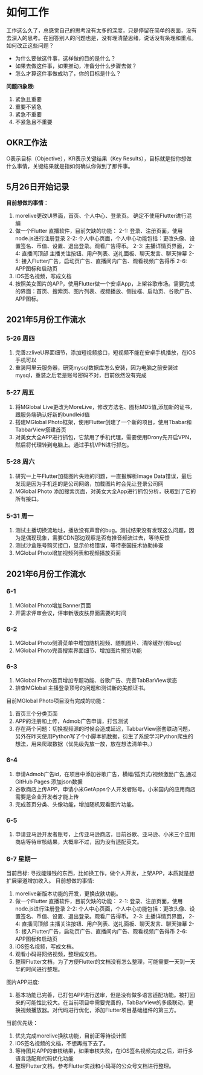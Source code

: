 # 如何工作
工作这么久了，总感觉自己的思考没有太多的深度，只是停留在简单的表面，没有去深入的思考。在回答别人的问题也是，没有理清楚思绪，说话没有条理和重点。如何改正这些问题？

* 为什么要做这件事，这样做的目的是什么？
* 如果去做这件事，如果推动，准备分什么步骤去做？
* 怎么才算这件事做成功了，你的目标是什么？

**问题四象限:**
1. 紧急且重要
2. 重要不紧急
3. 紧急不重要
4. 不紧急且不重要
 
## OKR工作法
O表示目标（Objective），KR表示关键结果（Key Results），目标就是指你想做什么事情，关键结果就是指如何确认你做到了那件事。

## 5月26日开始记录
**目前想做的事情：**
1. morelive更改UI界面，首页、个人中心、登录页。 确定不使用Flutter进行混编
2. 做一个Flutter 直播软件，目前欠缺的功能：
	2-1: 登录、注册页面，使用node.js进行注册登录
	2-2: 个人中心页面，个人中心功能包括：更改头像、设置签名、币值、设置、退出登录。观看广告得币。
	2-3: 主播详情页界面，
	2-4: 直播间顶部 主播关注按钮、用户列表、送礼面板、聊天发言、聊天弹幕
	2-5: 接入Flutter广告，启动页广告、直播间内广告、观看视频广告得币
	2-6: APP图标和启动页
3. iOS签名视频，写成文档
4. 按照美女图片的APP，使用Flutter做一个安卓App，上架谷歌市场。需要完成的界面：首页、搜索页、图片列表、视频播放、侧拉框、启动页、谷歌广告、APP图标。

## 2021年5月份工作流水
### 5-26 周四
1. 完善zzliveU界面细节，添加短视频接口，短视频不能在安卓手机播放，在iOS手机可以
2. 重装阿里云服务器，研究mysql数据库怎么安装，因为电脑之前安装过mysql，重装之后老是账号密码不对，目前依然没有完成
### 5-27 周五
1. 将MGlobal Live更改为MoreLive，修改方法名、图标MD5值,添加新的证书，跟服务端确认好新的bundleid值
2. 搭建MGlobal Photo框架，使用Flutter创建了一个新的项目，使用Tbabar和TabbarView搭建首页
3. 对美女大全APP进行抓包，它禁用了手机代理，需要使用Drony先开启VPN，然后将代理转到电脑上。通过手机VPN进行抓包。
### 5-28 周六
1. 研究一上午Flutter加载图片失败的问题，一直报解析Image Data错误，最后发现是因为手机连的是公司网络，加载图片时会先让登录公司网
2. MGlobal Photo 添加搜索页面，对美女大全App进行抓包分析，获取到了它的所有接口。
### 5-31 周一
1. 测试主播切换流地址，播放没有声音的bug。测试结果没有发现这么问题，因为是偶现现象，需要CDN那边观察是否有推音频流过去，等待反馈
2. 测试沙盒账号购买接口，显示价格错误，等待泰国技术协助排查
3. MGlobal Photo增加视频列表和视频播放页面

## 2021年6月份工作流水
### 6-1
1. MGlobal Photo增加Banner页面
2. 开需求评审会议，评审新版皮肤界面需要的时间

### 6-2 
1. MGlobal Photo侧滑菜单中增加随机视频、随机图片、清除缓存(有bug)
2. MGlobal Photo完善搜索界面细节、增加图片预览功能

### 6-3
1. MGlobal Photo首页增加专题功能、谷歌广告、完善TabBarView状态
2. 排查MGlobal 主播登录顶号的问题和测试新的美颜证书。

目前MGlobal Photo项目没有完成的功能：
1. 首页三个分类页面
2. APP的注册和上传，Admob广告申请，打包测试
3. 存在两个问题：切换视频源的时候会造成延迟，TabbarView嵌套联动问题，另外在昨天使用Python写了个小脚本抓数据，衍生了系统学习Python爬虫的想法，用来爬取数据（优先级先放一放，放在想法清单中。）

### 6-4
1. 申请Admob广告id，在项目中添加谷歌广告，横幅/插页式/视频激励广告,通过GitHub Pages 添加json数据
2. 谷歌商店上传APP，申请小米GetApps个人开发者账号。小米国内的应用商店需要是企业开发者才能上传
3. 完成首页分类、头像功能，增加随机观看图片功能。

### 6-5 
1. 申请亚马逊开发者账号，上传亚马逊商店，目前谷歌、亚马逊、小米三个应用商店等待审核结果，大概率不过，因为没有适配英文。

### 6-7 星期一
当前目标: 寻找能赚钱的东西，比如换工作，做个人开发，上架APP，本质就是想扩展渠道增加收入。
目前想做的事情:
1. morelive新版本功能的开发，更换皮肤功能。
2. 做一个Flutter 直播软件，目前欠缺的功能：
	2-1: 登录、注册页面，使用node.js进行注册登录
	2-2: 个人中心页面，个人中心功能包括：更改头像、设置签名、币值、设置、退出登录。观看广告得币。
	2-3: 主播详情页界面，
	2-4: 直播间顶部 主播关注按钮、用户列表、送礼面板、聊天发言、聊天弹幕
	2-5: 接入Flutter广告，启动页广告、直播间内广告、观看视频广告得币
	2-6: APP图标和启动页
3. iOS签名视频，写成文档。
4. 观看小码哥网络视频，整理成文档。
5. 整理Flutter文档，为了方便Flutter的文档没有怎么整理，可能需要一天到一天半的时间进行整理。

图片APP进度:
1. 基本功能已完善，已打包APP进行送审，但是没有做多语言适配功能。被打回来的可能性比较大。在当前项目中需要完善的，TabBarView的多级联动，更换视频播放器。对代码进行优化，添加Flutter项目基础组件的第三方。

当前优先级：
1. 优先完成morelive换肤功能，目前正等待设计图
2. iOS签名视频的文档，不想再拖下去了。
3. 等待图片APP的审核结果，如果审核失败，在iOS签名视频完成之后，进行多语言适配和代码优化功能
4. 整理Flutter文档，参考Flutter实战和小码哥的公众号文档进行整理。